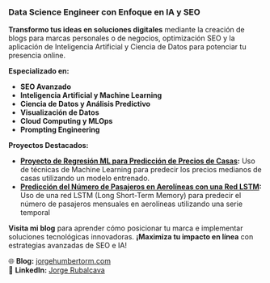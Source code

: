 ### Data Science Engineer con Enfoque en IA y SEO

**Transformo tus ideas en soluciones digitales** mediante la creación de blogs para marcas personales o de negocios, optimización SEO y la aplicación de Inteligencia Artificial y Ciencia de Datos para potenciar tu presencia online. 

**Especializado en:**
- **SEO Avanzado**
- **Inteligencia Artificial y Machine Learning**
- **Ciencia de Datos y Análisis Predictivo**
- **Visualización de Datos**
- **Cloud Computing y MLOps**
- **Prompting Engineering**

**Proyectos Destacados:**
- **[Proyecto de Regresión ML para Predicción de Precios de Casas](https://github.com/GeorgeHumbert/Regresion-ML-tradicional):** Uso de técnicas de Machine Learning para predecir los precios medianos de casas utilizando un modelo entrenado.
- **[Predicción del Número de Pasajeros en Aerolíneas con una Red LSTM](https://github.com/GeorgeHumbert/Regresion-DL-tradicional):** Uso de una red LSTM (Long Short-Term Memory) para predecir el número de pasajeros mensuales en aerolíneas utilizando una serie temporal

**Visita mi blog** para aprender cómo posicionar tu marca e implementar soluciones tecnológicas innovadoras. **¡Maximiza tu impacto en línea** con estrategias avanzadas de SEO e IA!

 🌐 **Blog:** [jorgehumbertorm.com](https://jorgehumbertorm.com/)   
🔗 **LinkedIn:** [Jorge Rubalcava](https://www.linkedin.com/in/jorge-humberto-rubalcava-moreno-977a3b1bb/?originalSubdomain=mx)
